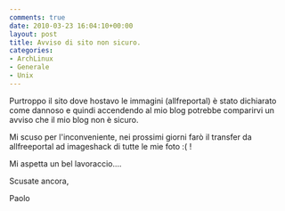 ```yaml
---
comments: true
date: 2010-03-23 16:04:10+00:00
layout: post
title: Avviso di sito non sicuro.
categories:
- ArchLinux
- Generale
- Unix
---
```


Purtroppo il sito dove hostavo le immagini (allfreportal) è stato dichiarato come dannoso e quindi accendendo al mio blog potrebbe comparirvi un avviso che il mio blog non è sicuro.

Mi scuso per l'inconveniente, nei prossimi giorni farò il transfer da allfreeportal ad imageshack di tutte le mie foto :( !

Mi aspetta un bel lavoraccio....

Scusate ancora,

Paolo
